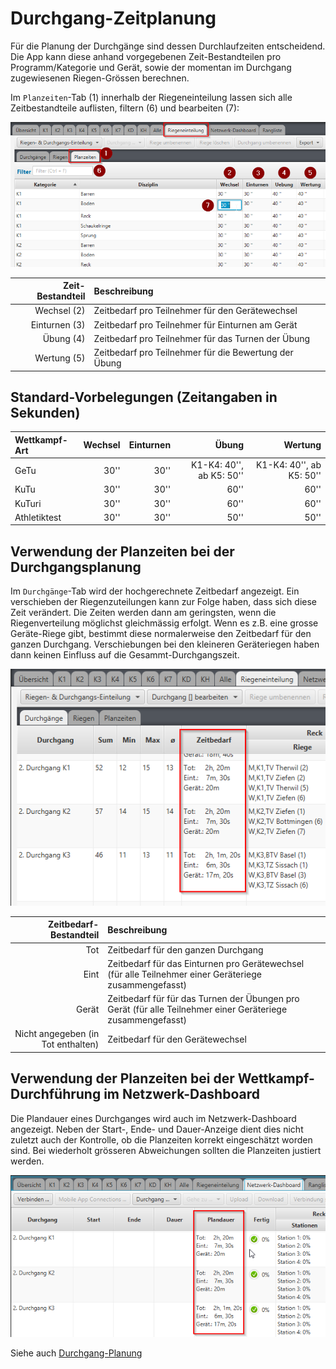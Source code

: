 # Durchgang-Zeitplanung

Für die Planung der Durchgänge sind dessen Durchlaufzeiten entscheidend. Die App kann diese anhand vorgegebenen Zeit-Bestandteilen pro Programm/Kategorie und Gerät, sowie der momentan im Durchgang zugewiesenen Riegen-Grössen berechnen.

Im `Planzeiten`-Tab \(1\) innerhalb der Riegeneinteilung lassen sich alle Zeitbestandteile auflisten, filtern \(6\) und bearbeiten \(7\):

![](/assets/planzeiten.png)

| Zeit-Bestandteil | Beschreibung |
| ---: | :--- |
| Wechsel \(2\) | Zeitbedarf pro Teilnehmer für den Gerätewechsel |
| Einturnen \(3\) | Zeitbedarf pro Teilnehmer für Einturnen am Gerät |
| Übung \(4\) | Zeitbedarf pro Teilnehmer für das Turnen der Übung |
| Wertung \(5\) | Zeitbedarf pro Teilnehmer für die Bewertung der Übung |

## Standard-Vorbelegungen \(Zeitangaben in Sekunden\)

| Wettkampf-Art | Wechsel | Einturnen | Übung | Wertung |
| :--- | ---: | ---: | ---: | ---: |
| GeTu | 30'' | 30'' | K1-K4: 40'', ab K5: 50'' | K1-K4: 40'', ab K5: 50'' |
| KuTu | 30'' | 30'' | 60'' | 60'' |
| KuTuri | 30'' | 30'' | 60'' | 60'' |
| Athletiktest | 30'' | 30'' | 50'' | 50'' |

## Verwendung der Planzeiten bei der Durchgangsplanung

Im `Durchgänge`-Tab wird der hochgerechnete Zeitbedarf angezeigt. Ein verschieben der Riegenzuteilungen kann zur Folge haben, dass sich diese Zeit verändert. Die Zeiten werden dann am geringsten, wenn die Riegenverteilung möglichst gleichmässig erfolgt. Wenn es z.B. eine grosse Geräte-Riege gibt, bestimmt diese normalerweise den Zeitbedarf für den ganzen Durchgang. Verschiebungen bei den kleineren Geräteriegen haben dann keinen Einfluss auf die Gesammt-Durchgangszeit.

![](/assets/durchgang-zeitbedarf.png)

| Zeitbedarf-Bestandteil | Beschreibung |
| ---: | :--- |
| Tot | Zeitbedarf für den ganzen Durchgang |
| Eint | Zeitbedarf für das Einturnen pro Gerätewechsel \(für alle Teilnehmer einer Geräteriege zusammengefasst\) |
| Gerät | Zeitbedarf für für das Turnen der Übungen pro Gerät \(für alle Teilnehmer einer Geräteriege zusammengefasst\) |
| Nicht angegeben \(in Tot enthalten\) | Zeitbedarf für den Gerätewechsel |

## Verwendung der Planzeiten bei der Wettkampf-Durchführung im Netzwerk-Dashboard

Die Plandauer eines Durchganges wird auch im Netzwerk-Dashboard angezeigt. Neben der Start-, Ende- und Dauer-Anzeige dient dies nicht zuletzt auch der Kontrolle, ob die Planzeiten korrekt eingeschätzt worden sind. Bei wiederholt grösseren Abweichungen sollten die Planzeiten justiert werden.

![](/assets/planzeiten-netzwerkdashboard.png)

Siehe auch [Durchgang-Planung](durchgang-planung.md)

